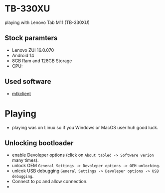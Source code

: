 # TB-330XU
playing with Lenovo Tab M11 (TB-330XU)
## Stock paramters
- Lenovo ZUI 16.0.070
- Android 14
- 8GB Ram and 128GB Storage
- CPU:
## Used software
 - [mtkclient](https://github.com/bkerler/mtkclient)

# Playing
  - playing was on Linux so if you Windows or MacOS user huh good luck.

## Unlocking bootloader
 - enable Devoleper options (click on `About tabled -> Software verion` many times).
 - unlock OEM `General Settings -> Devoleper options -> OEM unlocking`.
 - unlcok USB debugging `General Settings -> Devoleper options -> USB debugging`.
 - Connect to pc and allow connection.
 - 
